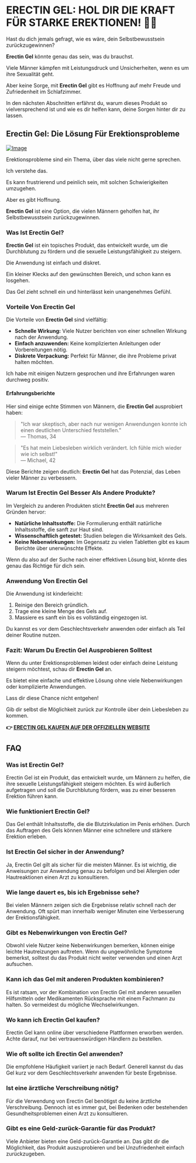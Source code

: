 # ERECTIN GEL: HOL DIR DIE KRAFT FÜR STARKE EREKTIONEN! 💪🔥

Hast du dich jemals gefragt, wie es wäre, dein Selbstbewusstsein zurückzugewinnen? 

**Erectin Gel** könnte genau das sein, was du brauchst. 

Viele Männer kämpfen mit Leistungsdruck und Unsicherheiten, wenn es um ihre Sexualität geht. 

Aber keine Sorge, mit **Erectin Gel** gibt es Hoffnung auf mehr Freude und Zufriedenheit im Schlafzimmer. 

In den nächsten Abschnitten erfährst du, warum dieses Produkt so vielversprechend ist und wie es dir helfen kann, deine Sorgen hinter dir zu lassen.

## Erectin Gel: Die Lösung Für Erektionsprobleme

[![Image](https://www2.sellhealth.com/257/erectin_gel_6_1.jpg)](https://gchaffi.com/zBMug867)

Erektionsprobleme sind ein Thema, über das viele nicht gerne sprechen. 

Ich verstehe das.

Es kann frustrierend und peinlich sein, mit solchen Schwierigkeiten umzugehen. 

Aber es gibt Hoffnung. 

**Erectin Gel** ist eine Option, die vielen Männern geholfen hat, ihr Selbstbewusstsein zurückzugewinnen.

### Was Ist Erectin Gel?

**Erectin Gel** ist ein topisches Produkt, das entwickelt wurde, um die Durchblutung zu fördern und die sexuelle Leistungsfähigkeit zu steigern. 

Die Anwendung ist einfach und diskret. 

Ein kleiner Klecks auf den gewünschten Bereich, und schon kann es losgehen.

Das Gel zieht schnell ein und hinterlässt kein unangenehmes Gefühl.

### Vorteile Von Erectin Gel

Die Vorteile von **Erectin Gel** sind vielfältig:

- **Schnelle Wirkung:** Viele Nutzer berichten von einer schnellen Wirkung nach der Anwendung.
- **Einfach anzuwenden:** Keine komplizierten Anleitungen oder Vorbereitungen nötig.
- **Diskrete Verpackung:** Perfekt für Männer, die ihre Probleme privat halten möchten.
  
Ich habe mit einigen Nutzern gesprochen und ihre Erfahrungen waren durchweg positiv.

#### Erfahrungsberichte

Hier sind einige echte Stimmen von Männern, die **Erectin Gel** ausprobiert haben:

> "Ich war skeptisch, aber nach nur wenigen Anwendungen konnte ich einen deutlichen Unterschied feststellen."  
> — Thomas, 34

> "Es hat mein Liebesleben wirklich verändert. Ich fühle mich wieder wie ich selbst!"  
> — Michael, 42

Diese Berichte zeigen deutlich: **Erectin Gel** hat das Potenzial, das Leben vieler Männer zu verbessern.

### Warum Ist Erectin Gel Besser Als Andere Produkte?

Im Vergleich zu anderen Produkten sticht **Erectin Gel** aus mehreren Gründen hervor:

- **Natürliche Inhaltsstoffe:** Die Formulierung enthält natürliche Inhaltsstoffe, die sanft zur Haut sind.
- **Wissenschaftlich getestet:** Studien belegen die Wirksamkeit des Gels.
- **Keine Nebenwirkungen:** Im Gegensatz zu vielen Tabletten gibt es kaum Berichte über unerwünschte Effekte.

Wenn du also auf der Suche nach einer effektiven Lösung bist, könnte dies genau das Richtige für dich sein.

### Anwendung Von Erectin Gel

Die Anwendung ist kinderleicht:

1. Reinige den Bereich gründlich.
2. Trage eine kleine Menge des Gels auf.
3. Massiere es sanft ein bis es vollständig eingezogen ist.

Du kannst es vor dem Geschlechtsverkehr anwenden oder einfach als Teil deiner Routine nutzen.

### Fazit: Warum Du Erectin Gel Ausprobieren Solltest

Wenn du unter Erektionsproblemen leidest oder einfach deine Leistung steigern möchtest, schau dir **Erectin Gel** an.

Es bietet eine einfache und effektive Lösung ohne viele Nebenwirkungen oder komplizierte Anwendungen.

Lass dir diese Chance nicht entgehen!

Gib dir selbst die Möglichkeit zurück zur Kontrolle über dein Liebesleben zu kommen.



**👉 [ERECTIN GEL KAUFEN AUF DER OFFIZIELLEN WEBSITE](https://gchaffi.com/zBMug867)**

## FAQ

### Was ist Erectin Gel?
Erectin Gel ist ein Produkt, das entwickelt wurde, um Männern zu helfen, die ihre sexuelle Leistungsfähigkeit steigern möchten. Es wird äußerlich aufgetragen und soll die Durchblutung fördern, was zu einer besseren Erektion führen kann.

### Wie funktioniert Erectin Gel?
Das Gel enthält Inhaltsstoffe, die die Blutzirkulation im Penis erhöhen. Durch das Auftragen des Gels können Männer eine schnellere und stärkere Erektion erleben.

### Ist Erectin Gel sicher in der Anwendung?
Ja, Erectin Gel gilt als sicher für die meisten Männer. Es ist wichtig, die Anweisungen zur Anwendung genau zu befolgen und bei Allergien oder Hautreaktionen einen Arzt zu konsultieren.

### Wie lange dauert es, bis ich Ergebnisse sehe?
Bei vielen Männern zeigen sich die Ergebnisse relativ schnell nach der Anwendung. Oft spürt man innerhalb weniger Minuten eine Verbesserung der Erektionsfähigkeit.

### Gibt es Nebenwirkungen von Erectin Gel?
Obwohl viele Nutzer keine Nebenwirkungen bemerken, können einige leichte Hautreizungen auftreten. Wenn du ungewöhnliche Symptome bemerkst, solltest du das Produkt nicht weiter verwenden und einen Arzt aufsuchen.

### Kann ich das Gel mit anderen Produkten kombinieren?
Es ist ratsam, vor der Kombination von Erectin Gel mit anderen sexuellen Hilfsmitteln oder Medikamenten Rücksprache mit einem Fachmann zu halten. So vermeidest du mögliche Wechselwirkungen.

### Wo kann ich Erectin Gel kaufen?
Erectin Gel kann online über verschiedene Plattformen erworben werden. Achte darauf, nur bei vertrauenswürdigen Händlern zu bestellen.

### Wie oft sollte ich Erectin Gel anwenden?
Die empfohlene Häufigkeit variiert je nach Bedarf. Generell kannst du das Gel kurz vor dem Geschlechtsverkehr anwenden für beste Ergebnisse.

### Ist eine ärztliche Verschreibung nötig?
Für die Verwendung von Erectin Gel benötigst du keine ärztliche Verschreibung. Dennoch ist es immer gut, bei Bedenken oder bestehenden Gesundheitsproblemen einen Arzt zu konsultieren.

### Gibt es eine Geld-zurück-Garantie für das Produkt?
Viele Anbieter bieten eine Geld-zurück-Garantie an. Das gibt dir die Möglichkeit, das Produkt auszuprobieren und bei Unzufriedenheit einfach zurückzugeben.